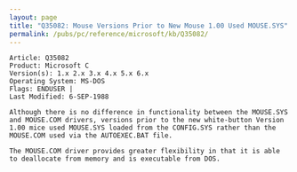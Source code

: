 ```yaml
---
layout: page
title: "Q35082: Mouse Versions Prior to New Mouse 1.00 Used MOUSE.SYS"
permalink: /pubs/pc/reference/microsoft/kb/Q35082/
---
```


	Article: Q35082
	Product: Microsoft C
	Version(s): 1.x 2.x 3.x 4.x 5.x 6.x
	Operating System: MS-DOS
	Flags: ENDUSER |
	Last Modified: 6-SEP-1988
	
	Although there is no difference in functionality between the MOUSE.SYS
	and MOUSE.COM drivers, versions prior to the new white-button Version
	1.00 mice used MOUSE.SYS loaded from the CONFIG.SYS rather than the
	MOUSE.COM used via the AUTOEXEC.BAT file.
	
	The MOUSE.COM driver provides greater flexibility in that it is able
	to deallocate from memory and is executable from DOS.
